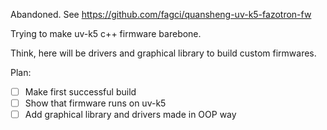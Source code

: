 Abandoned. See https://github.com/fagci/quansheng-uv-k5-fazotron-fw

Trying to make uv-k5 c++ firmware barebone.

Think, here will be drivers and graphical library to build custom firmwares.

Plan:

* [ ] Make first successful build
* [ ] Show that firmware runs on uv-k5
* [ ] Add graphical library and drivers made in OOP way
